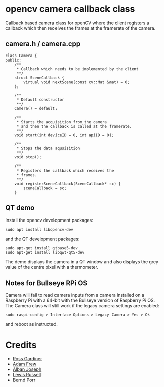 # opencv camera callback class

Callback based camera class for openCV where the client registers a callback
which then receives the frames at the framerate of the camera.


## camera.h / camera.cpp

```
class Camera {
public:
	/**
	 * Callback which needs to be implemented by the client
	 **/
	struct SceneCallback {
		virtual void nextScene(const cv::Mat &mat) = 0;
	};

	/**
	 * Default constructor
	 **/
	Camera() = default;

	/**
	 * Starts the acquisition from the camera
	 * and then the callback is called at the framerate.
	 **/
	void start(int deviceID = 0, int apiID = 0);

	/**
	 * Stops the data aqusisition
	 **/
	void stop();

	/**
	 * Registers the callback which receives the
	 * frames.
	 **/
	void registerSceneCallback(SceneCallback* sc) {
		sceneCallback = sc;
	}
```

## QT demo

Install the opencv development packages:
```
sudo apt install libopencv-dev
```

and the QT development packages:
```
sudo apt-get install qtbase5-dev
sudo apt-get install libqwt-qt5-dev
```

The demo displays the camera in a QT window and
also displays the grey value of the centre
pixel with a thermometer.

## Notes for Bullseye RPi OS

Camera will fail to read camera inputs from a camera installed on a Raspberry Pi with a 64-bit with the Bullseye version of Raspberry Pi OS. The Camera class will still work if the legacy camera settings are enabled:
```
sudo raspi-config > Interface Options > Legacy Camera > Yes > Ok
```
and reboot as instructed.


# Credits

 * [Ross Gardiner](https://github.com/rossGardiner)
 * [Adam Frew](https://github.com/Saweenbarra) 
 * [Alban Joseph](https://github.com/albanjoseph)
 * [Lewis Russell](https://github.com/charger4241)
 * Bernd Porr
